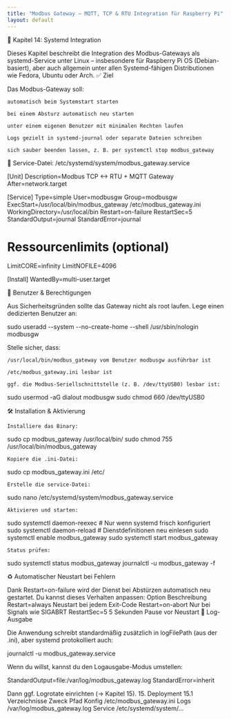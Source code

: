 ```yaml
---
title: "Modbus Gateway – MQTT, TCP & RTU Integration für Raspberry Pi"
layout: default
---
```


🧩 Kapitel 14: Systemd Integration

Dieses Kapitel beschreibt die Integration des Modbus-Gateways als systemd-Service unter Linux – insbesondere für Raspberry Pi OS (Debian-basiert), aber auch allgemein unter allen Systemd-fähigen Distributionen wie Fedora, Ubuntu oder Arch.
✅ Ziel

Das Modbus-Gateway soll:

    automatisch beim Systemstart starten

    bei einem Absturz automatisch neu starten

    unter einem eigenen Benutzer mit minimalen Rechten laufen

    Logs gezielt in systemd-journal oder separate Dateien schreiben

    sich sauber beenden lassen, z. B. per systemctl stop modbus_gateway

📁 Service-Datei: /etc/systemd/system/modbus_gateway.service

[Unit]
Description=Modbus TCP <-> RTU + MQTT Gateway
After=network.target

[Service]
Type=simple
User=modbusgw
Group=modbusgw
ExecStart=/usr/local/bin/modbus_gateway /etc/modbus_gateway.ini
WorkingDirectory=/usr/local/bin
Restart=on-failure
RestartSec=5
StandardOutput=journal
StandardError=journal

# Ressourcenlimits (optional)
LimitCORE=infinity
LimitNOFILE=4096

[Install]
WantedBy=multi-user.target

👤 Benutzer & Berechtigungen

Aus Sicherheitsgründen sollte das Gateway nicht als root laufen. Lege einen dedizierten Benutzer an:

sudo useradd --system --no-create-home --shell /usr/sbin/nologin modbusgw

Stelle sicher, dass:

    /usr/local/bin/modbus_gateway vom Benutzer modbusgw ausführbar ist

    /etc/modbus_gateway.ini lesbar ist

    ggf. die Modbus-Seriellschnittstelle (z. B. /dev/ttyUSB0) lesbar ist:

sudo usermod -aG dialout modbusgw
sudo chmod 660 /dev/ttyUSB0

🛠️ Installation & Aktivierung

    Installiere das Binary:

sudo cp modbus_gateway /usr/local/bin/
sudo chmod 755 /usr/local/bin/modbus_gateway

    Kopiere die .ini-Datei:

sudo cp modbus_gateway.ini /etc/

    Erstelle die service-Datei:

sudo nano /etc/systemd/system/modbus_gateway.service

    Aktivieren und starten:

sudo systemctl daemon-reexec       # Nur wenn systemd frisch konfiguriert
sudo systemctl daemon-reload       # Dienstdefinitionen neu einlesen
sudo systemctl enable modbus_gateway
sudo systemctl start modbus_gateway

    Status prüfen:

sudo systemctl status modbus_gateway
journalctl -u modbus_gateway -f

♻️ Automatischer Neustart bei Fehlern

Dank Restart=on-failure wird der Dienst bei Abstürzen automatisch neu gestartet. Du kannst dieses Verhalten anpassen:
Option	Beschreibung
Restart=always	Neustart bei jedem Exit-Code
Restart=on-abort	Nur bei Signals wie SIGABRT
RestartSec=5	5 Sekunden Pause vor Neustart
📃 Log-Ausgabe

Die Anwendung schreibt standardmäßig zusätzlich in logFilePath (aus der .ini), aber systemd protokolliert auch:

journalctl -u modbus_gateway.service

Wenn du willst, kannst du den Logausgabe-Modus umstellen:

StandardOutput=file:/var/log/modbus_gateway.log
StandardError=inherit

Dann ggf. Logrotate einrichten (→ Kapitel 15).
15. Deployment
15.1 Verzeichnisse
Zweck	Pfad
Konfig	/etc/modbus_gateway.ini
Logs	/var/log/modbus_gateway.log
Service	/etc/systemd/system/...


